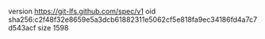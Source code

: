 version https://git-lfs.github.com/spec/v1
oid sha256:c2f48f32e8659e5a3dcb61882311e5062cf5e818fa9ec34186fd4a7c7d543acf
size 1598
